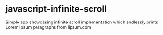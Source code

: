 # javascript-infinite-scroll
Simple app showcasing infinite scroll implementation which endlessly prints Lorem Ipsum paragraphs from lipsum.com
